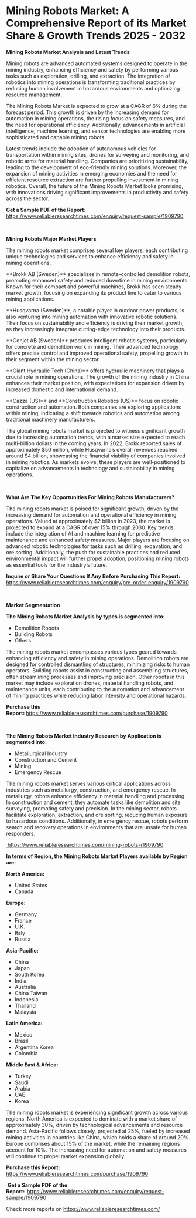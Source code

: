 <p><h1>Mining Robots Market: A Comprehensive Report of its Market Share & Growth Trends 2025 - 2032</h1></p><p><strong>Mining Robots Market Analysis and Latest Trends</strong></p>
<p><p>Mining robots are advanced automated systems designed to operate in the mining industry, enhancing efficiency and safety by performing various tasks such as exploration, drilling, and extraction. The integration of robotics into mining operations is transforming traditional practices by reducing human involvement in hazardous environments and optimizing resource management.</p><p>The Mining Robots Market is expected to grow at a CAGR of 6% during the forecast period. This growth is driven by the increasing demand for automation in mining operations, the rising focus on safety measures, and the need for operational efficiency. Additionally, advancements in artificial intelligence, machine learning, and sensor technologies are enabling more sophisticated and capable mining robots.</p><p>Latest trends include the adoption of autonomous vehicles for transportation within mining sites, drones for surveying and monitoring, and robotic arms for material handling. Companies are prioritizing sustainability, leading to the development of eco-friendly mining solutions. Moreover, the expansion of mining activities in emerging economies and the need for efficient resource extraction are further propelling investment in mining robotics. Overall, the future of the Mining Robots Market looks promising, with innovations driving significant improvements in productivity and safety across the sector.</p></p>
<p><strong>Get a Sample PDF of the Report:&nbsp;</strong> <a href="https://www.reliableresearchtimes.com/enquiry/request-sample/1909790?utm_campaign=2189&utm_medium=2&utm_source=Github&utm_content=ia&utm_term=20022025&utm_id=mining-robots">https://www.reliableresearchtimes.com/enquiry/request-sample/1909790</a></p>
<p>&nbsp;</p>
<p><strong>Mining Robots Major Market Players</strong></p>
<p><p>The mining robots market comprises several key players, each contributing unique technologies and services to enhance efficiency and safety in mining operations. </p><p>**Brokk AB (Sweden)** specializes in remote-controlled demolition robots, promoting enhanced safety and reduced downtime in mining environments. Known for their compact and powerful machines, Brokk has seen steady market growth, focusing on expanding its product line to cater to various mining applications.</p><p>**Husqvarna (Sweden)**, a notable player in outdoor power products, is also venturing into mining automation with innovative robotic solutions. Their focus on sustainability and efficiency is driving their market growth, as they increasingly integrate cutting-edge technology into their products.</p><p>**Conjet AB (Sweden)** produces intelligent robotic systems, particularly for concrete and demolition work in mining. Their advanced technology offers precise control and improved operational safety, propelling growth in their segment within the mining sector.</p><p>**Giant Hydraulic Tech (China)** offers hydraulic machinery that plays a crucial role in mining operations. The growth of the mining industry in China enhances their market position, with expectations for expansion driven by increased domestic and international demand.</p><p>**Cazza (US)** and **Construction Robotics (US)** focus on robotic construction and automation. Both companies are exploring applications within mining, indicating a shift towards robotics and automation among traditional machinery manufacturers.</p><p>The global mining robots market is projected to witness significant growth due to increasing automation trends, with a market size expected to reach multi-billion dollars in the coming years. In 2022, Brokk reported sales of approximately $50 million, while Husqvarna’s overall revenues reached around $4 billion, showcasing the financial viability of companies involved in mining robotics. As markets evolve, these players are well-positioned to capitalize on advancements in technology and sustainability in mining operations.</p></p>
<p>&nbsp;</p>
<p><strong>What Are The Key Opportunities For Mining Robots Manufacturers?</strong></p>
<p><p>The mining robots market is poised for significant growth, driven by the increasing demand for automation and operational efficiency in mining operations. Valued at approximately $2 billion in 2023, the market is projected to expand at a CAGR of over 15% through 2030. Key trends include the integration of AI and machine learning for predictive maintenance and enhanced safety measures. Major players are focusing on advanced robotic technologies for tasks such as drilling, excavation, and ore sorting. Additionally, the push for sustainable practices and reduced environmental impact will further propel adoption, positioning mining robots as essential tools for the industry’s future.</p></p>
<p><strong>Inquire or Share Your Questions If Any Before Purchasing This Report:</strong> <a href="https://www.reliableresearchtimes.com/enquiry/pre-order-enquiry/1909790?utm_campaign=2189&utm_medium=2&utm_source=Github&utm_content=ia&utm_term=20022025&utm_id=mining-robots">https://www.reliableresearchtimes.com/enquiry/pre-order-enquiry/1909790</a></p>
<p>&nbsp;</p>
<p><strong>Market Segmentation</strong></p>
<p><strong>The Mining Robots Market Analysis by types is segmented into:</strong></p>
<p><ul><li>Demolition Robots</li><li>Building Robots</li><li>Others</li></ul></p>
<p><p>The mining robots market encompasses various types geared towards enhancing efficiency and safety in mining operations. Demolition robots are designed for controlled dismantling of structures, minimizing risks to human operators. Building robots assist in constructing and assembling structures, often streamlining processes and improving precision. Other robots in this market may include exploration drones, material handling robots, and maintenance units, each contributing to the automation and advancement of mining practices while reducing labor intensity and operational hazards.</p></p>
<p><strong>Purchase this Report:&nbsp;</strong><a href="https://www.reliableresearchtimes.com/purchase/1909790?utm_campaign=2189&utm_medium=2&utm_source=Github&utm_content=ia&utm_term=20022025&utm_id=mining-robots">https://www.reliableresearchtimes.com/purchase/1909790</a></p>
<p>&nbsp;</p>
<p><strong>The Mining Robots Market Industry Research by Application is segmented into:</strong></p>
<p><ul><li>Metallurgical Industry</li><li>Construction and Cement</li><li>Mining</li><li>Emergency Rescue</li></ul></p>
<p><p>The mining robots market serves various critical applications across industries such as metallurgy, construction, and emergency rescue. In metallurgy, robots enhance efficiency in material handling and processing. In construction and cement, they automate tasks like demolition and site surveying, promoting safety and precision. In the mining sector, robots facilitate exploration, extraction, and ore sorting, reducing human exposure to hazardous conditions. Additionally, in emergency rescue, robots perform search and recovery operations in environments that are unsafe for human responders.</p></p>
<p><a href="https://www.reliableresearchtimes.com/mining-robots-r1909790?utm_campaign=2189&utm_medium=2&utm_source=Github&utm_content=ia&utm_term=20022025&utm_id=mining-robots">&nbsp;https://www.reliableresearchtimes.com/mining-robots-r1909790</a></p>
<p><strong>In terms of Region, the Mining Robots Market Players available by Region are:</strong></p>
<p>
    <p> <strong> North America: </strong>
        <ul>
            <li>United States</li>
            <li>Canada</li>
        </ul>
        </p> 
    <p> <strong> Europe: </strong>
        <ul>
            <li>Germany</li>
            <li>France</li>
            <li>U.K.</li>
            <li>Italy</li>
            <li>Russia</li>
        </ul>
        </p> 
    <p> <strong> Asia-Pacific: </strong>
        <ul>
            <li>China</li>
            <li>Japan</li>
            <li>South Korea</li>
            <li>India</li>
            <li>Australia</li>
            <li>China Taiwan</li>
            <li>Indonesia</li>
            <li>Thailand</li>
            <li>Malaysia</li>
        </ul>
        </p> 
    <p> <strong> Latin America: </strong>
        <ul>
            <li>Mexico</li>
            <li>Brazil</li>
            <li>Argentina Korea</li>
            <li>Colombia</li>
        </ul>
        </p> 
    <p> <strong> Middle East & Africa: </strong>
        <ul>
            <li>Turkey</li>
            <li>Saudi</li>
            <li>Arabia</li>
            <li>UAE</li>
            <li>Korea</li>
        </ul>
    </p>
    </p>
<p><p>The mining robots market is experiencing significant growth across various regions. North America is expected to dominate with a market share of approximately 30%, driven by technological advancements and resource demand. Asia-Pacific follows closely, projected at 25%, fueled by increased mining activities in countries like China, which holds a share of around 20%. Europe comprises about 15% of the market, while the remaining regions account for 10%. The increasing need for automation and safety measures will continue to propel market expansion globally.</p></p>
<p><strong>Purchase this Report: </strong><a href="https://www.reliableresearchtimes.com/purchase/1909790?utm_campaign=2189&utm_medium=2&utm_source=Github&utm_content=ia&utm_term=20022025&utm_id=mining-robots">https://www.reliableresearchtimes.com/purchase/1909790</a></p>
<p>&nbsp;<strong>Get a Sample PDF of the Report:&nbsp;&nbsp;</strong><a href="https://www.reliableresearchtimes.com/enquiry/request-sample/1909790?utm_campaign=2189&utm_medium=2&utm_source=Github&utm_content=ia&utm_term=20022025&utm_id=mining-robots">https://www.reliableresearchtimes.com/enquiry/request-sample/1909790</a></p>
<p><strong></strong></p>
<p>Check more reports on <a href="https://www.reliableresearchtimes.com/?utm_campaign=2189&utm_medium=2&utm_source=Github&utm_content=ia&utm_term=20022025&utm_id=mining-robots">https://www.reliableresearchtimes.com/</a></p>